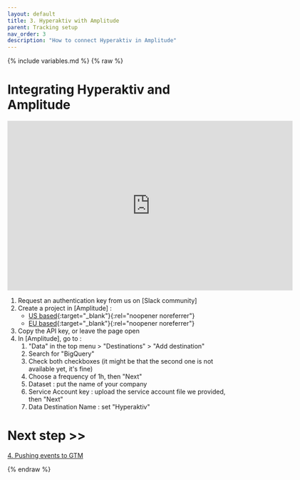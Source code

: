```yaml
---
layout: default
title: 3. Hyperaktiv with Amplitude
parent: Tracking setup
nav_order: 3
description: "How to connect Hyperaktiv in Amplitude"
---
```

{% include variables.md %}
{% raw %}

# Integrating Hyperaktiv and Amplitude

<iframe width="640" height="380" src="https://www.youtube.com/embed/moKX9NmFGw4?si=5Kvzvr7OEsosjHvn" title="How to connect Amplitude to Hyperaktiv" frameborder="0" allow="accelerometer; autoplay; clipboard-write; encrypted-media; gyroscope; picture-in-picture; web-share" referrerpolicy="strict-origin-when-cross-origin" allowfullscreen> </iframe>

1. Request an authentication key from us on [Slack community]
2. Create a project in [Amplitude] : 
   * [US based](https://app.amplitude.com/signup){:target="_blank"}{:rel="noopener noreferrer"}
   * [EU based](https://app.eu.amplitude.com/signup){:target="_blank"}{:rel="noopener noreferrer"}
3. Copy the API key, or leave the page open
4. In [Amplitude], go to :
    1. "Data" in the top menu > "Destinations" > "Add destination"
    2. Search for "BigQuery"
    3. Check both checkboxes (it might be that the second one is not available yet, it's fine)
    4. Choose a frequency of 1h, then "Next"
    5. Dataset : put the name of your company
    6. Service Account key : upload the service account file we provided, then "Next"
    7. Data Destination Name : set "Hyperaktiv"

# Next step >>

[4. Pushing events to GTM](/pages/GTM/Events)

{% endraw %}

